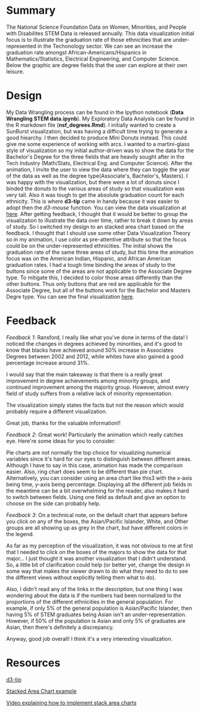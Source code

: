 # Summary
The National Science Foundation Data on Women, Minorities, and People with Disabilites STEM Data is released annually.  This data visualization initial focus is to illustrate the graduation rate of those ethnicities that are under-represented in the Techonology sector.  We can see an increase the graduation rate amongst African-Americans/Hispanics in Mathematics/Statistics, Electrical Engineering, and Computer Science.  Below the graphic are degree fields that the user can explore at their own leisure.   

# Design
My Data Wrangling process can be found in the Ipython notebook (**Data Wrangling STEM data.ipynb**).  My Exploratory Data Analysis can be found in the R markdown file (**nsf_degrees.Rmd**).  I initially wanted to create a SunBurst visualization, but was having a difficult time trying to generate a good hiearchy.  I then decided to produce Mini Donuts instead. This could give me some experience of working with arcs.  I wanted to a martini-glass style of visualization so my initial author-driven was to show the data for the Bachelor's Degree for the three fields that are heavily sought after in the Tech Industry (Math/Stats, Electrical Eng. and Computer Science).  After the animation, I invite the user to view the data where they can toggle the year of the data as well as the degree type(Associate's, Bachelor's, Masters).  I was happy with the visualization, but there were a lot of donuts since I binded the donuts to the various areas of study so that visualization was very tall. Also it was tough to get the absolute graduation count for each ethnicity.  This is where **d3-tip** came in handy because it was easier to adopt then the *d3-mouse* function.  You can view the data visualization at [here](http://bl.ocks.org/rmhyman/1b09cba5086f5f540bbb8465e6f0166e).  After getting feedback, I thought that it would be better to group the visualization to illustrate the data over time, rather to break it down by areas of study.  So i switched my design to an stacked area chart based on the feedback.  I thought that I should use some other Data Visualization Theory so in my animation, I use color as pre-attentive attribute so that the focus could be on the under-represented ethnicities. The initial shows the graduation rate of the same three areas of study, but this time the animation focus was on the American Indian, Hispanic, and African American graduation rates. I had a tough time binding the areas of study to the buttons since some of the areas are not applicable to the Associate Degree type. To mitigate this, I decided to color those areas differently than the other buttons.  Thus only buttons that are red are applicable for the Associate Degree, but all of the buttons work for the Bachelor and Masters Degre type. You can see the final visualization [here](http://bl.ocks.org/rmhyman/raw/3435445362fea7b9d91d8943cbc20141).
# Feedback
*Feedback 1*:
Ransford, I really like what you've done in terms of the data! I noticed the changes in degrees achieved by minorities, and it's good to know that blacks have achieved around 50% increase in Associates Degrees between 2002 and 2012, while whites have also gained a good percentage increase around 31%.

I would say that the main takeaway is that there is a really great improvement in degree achievements among minority groups, and continued improvement among the majority group. However, almost every field of study suffers from a relative lack of minority representation.

The visualization simply states the facts but not the reason which would probably require a different visualization.

Great job, thanks for the valuable information!!

*Feedback 2*:
Great work! Particularly the animation which really catches eye. Here're some ideas for you to consider:

Pie charts are not normally the top choice for visualizing numerical variables since it's hard for our eyes to distinguish between different areas. Although I have to say in this case, animation has made the comparison easier. Also, ring chart does seem to be different than pie chart. Alternatively, you can consider using an area chart like this3 with the x-axis being time, y-axis being percentage.
Displaying all the different job fields in the meantime can be a bit overwhelming for the reader, also makes it hard to switch between fields. Using one field as default and give an option to choose on the side can probably help.

*Feedback 3*:
On a technical note, on the default chart that appears before you click on any of the boxes, the Asian/Pacific Islander, White,  and Other groups are all showing up as grey in the chart, but have different colors in the legend. 

As far as my perception of the visualization, it was not obvious to me at first that I needed to click on the boxes of the majors to show the data for that major... I just thought it was another visualization that I didn't understand. So, a little bit of clarification could help (or better yet, change the design in some way that makes the viewer drawn to do what they need to do to see the different views without explicitly telling them what to do).

Also, I didn't read any of the links in the description, but one thing I was wondering about the data is if the numbers had been normalized to the proportions of the different ethnicities in the general population. For example, if only 5% of the general population is Asian/Pacific Islander, then having 5% of STEM graduates being Asian isn't an under-representation. However, if 50% of the population is Asian and only 5% of graduates are Asian, then there's definitely a discrepancy.

Anyway, good job overall! I think it's a very interesting visualization.


# Resources

[d3-tip](https://github.com/Caged/d3-tip)

[Stacked Area Chart example](https://bl.ocks.org/mbostock/3885211)

[Video explaining how to implement stack area charts](https://www.youtube.com/watch?v=5H7PSAqZ0Co)
